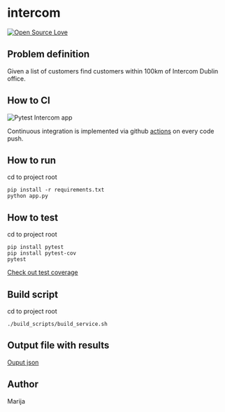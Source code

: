 # intercom


[![Open Source Love](https://badges.frapsoft.com/os/v1/open-source.svg?v=103)](https://github.com/ellerbrock/open-source-badge/)



## Problem definition
Given a list of customers find customers within 100km of Intercom Dublin office.

## How to CI
![Pytest Intercom app](https://github.com/brufen/intercom/workflows/Pytest%20Intercom%20app/badge.svg)

Continuous integration is implemented via github [actions](https://github.com/brufen/intercom/actions) on every code push. 

## How to run

cd to project root
```
pip install -r requirements.txt
python app.py
```
## How to test

cd to project root
```
pip install pytest
pip install pytest-cov
pytest
```
[Check out test coverage](https://github.com/brufen/intercom/runs/1816057811?check_suite_focus=true)

## Build script

cd to project root
```
./build_scripts/build_service.sh
```

## Output file with results
[Ouput json](https://github.com/brufen/intercom/blob/master/src/output/output.json)


## Author
Marija
